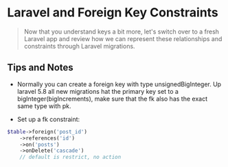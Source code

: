 # Laravel and Foreign Key Constraints

> Now that you understand keys a bit more, let's switch over to a fresh Laravel app and review how we can represent these relationships and constraints through Laravel migrations.

## Tips and Notes

- Normally you can create a foreign key with type unsignedBigInteger. Up laravel 5.8 all new migrations hat the primary key set to a bigInteger(bigIncrements), make sure that the fk also has the exact same type with pk.

- Set up a fk constraint:

```php
$table->foreign('post_id')
    ->references('id')
    ->on('posts')
    ->onDelete('cascade')
    // default is restrict, no action
```
